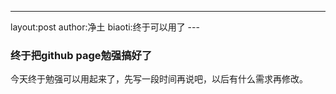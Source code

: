 ---
layout:post
author:净土
biaoti:终于可以用了
​---

### 终于把github page勉强搞好了

今天终于勉强可以用起来了，先写一段时间再说吧，以后有什么需求再修改。


